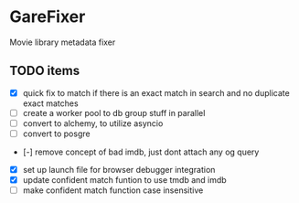 # GareFixer

Movie library metadata fixer

## TODO items

- [x] quick fix to match if there is an exact match in search and no duplicate exact matches
- [ ] create a worker pool to db group stuff in parallel
- [ ] convert to alchemy, to utilize asyncio
- [ ] convert to posgre
- [-] remove concept of bad imdb, just dont attach any og query
- [x] set up launch file for browser debugger integration
- [x] update confident  match funtion to use tmdb and imdb
- [ ] make confident match function case insensitive
